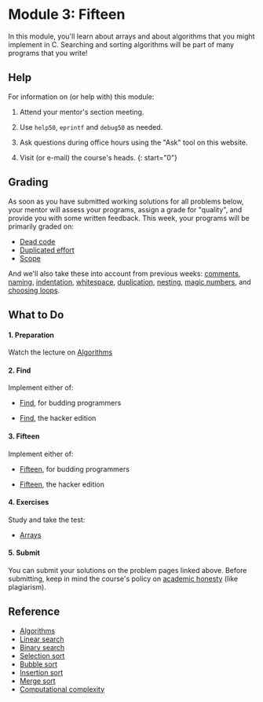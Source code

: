 # Module 3: Fifteen

In this module, you'll learn about arrays and about algorithms that you might implement in C. Searching and sorting algorithms will be part of many programs that you write!


## Help

For information on (or help with) this module:

1. Attend your mentor's section meeting.

1. Use `help50`, `eprintf` and `debug50` as needed.

1. Ask questions during office hours using the "Ask" tool on this website.

1. Visit (or e-mail) the course's heads.
{: start="0"}


## Grading

As soon as you have submitted working solutions for all problems below, your mentor will assess your programs, assign a grade for "quality", and provide you with some written feedback. This week, your programs will be primarily graded on:

- [Dead code](/quality/dead-code)
- [Duplicated effort](/quality/duplicated-effort)
- [Scope](/quality/scope)

And we'll also take these into account from previous weeks: [comments](/quality/comments), [naming](/quality/naming), [indentation](/quality/indentation), [whitespace](/quality/whitespace), [duplication](/quality/duplication), [nesting](/quality/nesting), [magic numbers](/quality/magic-numbers), and [choosing loops](/quality/loops).

## What to Do

#### 1. Preparation

Watch the lecture on [Algorithms](/lectures/algorithms)

#### 2. Find

Implement either of:

- [Find](/problems/find-less), for budding programmers

- [Find](/problems/find-more), the hacker edition

#### 3. Fifteen

Implement either of:

- [Fifteen](/problems/fifteen-less), for budding programmers

- [Fifteen](/problems/fifteen-more), the hacker edition

#### 4. Exercises

Study and take the test:

- [Arrays](/exercises/arrays)


#### 5. Submit

You can submit your solutions on the problem pages linked above. Before submitting, keep in mind the course's policy on [academic honesty](/syllabus#samenwerken-fraude-en-plagiaat) (like plagiarism).


## Reference

- [Algorithms](https://www.youtube.com/watch?v=ktWL3nN38ZA)
- [Linear search](https://www.youtube.com/watch?v=TwsgCHYmbbA)
- [Binary search](https://www.youtube.com/watch?v=T98PIp4omUA)
- [Selection sort](https://www.youtube.com/watch?v=3hH8kTHFw2A)
- [Bubble sort](https://www.youtube.com/watch?v=RT-hUXUWQ2I)
- [Insertion sort](https://www.youtube.com/watch?v=kU9M51eKSX8)
- [Merge sort](https://www.youtube.com/watch?v=yF3hMKmCk1A)
- [Computational complexity](https://www.youtube.com/watch?v=YoZPTyGL2IQ)
